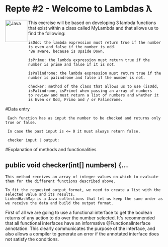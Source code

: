 # Repte #2 - Welcome to Lambdas ƛ
<img align="left" alt="Java" width="70px" src="https://forkpoint.com/wp-content/uploads/java-logo-transparent.png" />

This exercise will be based on developing 3 lambda functions that exist within a class called MyLambda and that allows us to find the following:

    isOdd: the lambda expression must return true if the number is even and false if the number is odd. 
    'Be aware, because is Upside Down.

    isPrime: the lambda expression must return true if the number is prime and false if it is not.

    isPalindrome: the lambda expression must return true if the number is palindrome and false if the number is not.

    checker: method of the class that allows us to use (isOdd, isPalindrome, isPrime) when passing an array of numbers 
    to review and must return a list of numbers and whether it is Even or Odd, Primo and / or Palindrome.
    
    
  #Data entry

     Each function has as input the number to be checked and returns only true or false.

     In case the past input is <= 0 it must always return false.

     checker input | output:

#Explanation of methods and functionalities

## public void checker(int[] numbers) {...

    This method receives an array of integer values on which to evaluate them for the different functions described above.
    
    To fit the requested output format, we need to create a list with the selected value and its results. 
    LinkedHashMap is a Java collections that let us keep the same order as we receive the data and build the output format.
    
First of all we are going to use a functional interface to get the boolean returns of any action to do over the number selected. It's recommended that all functional interfaces have an informative @FunctionalInterface annotation. This clearly communicates the purpose of the interface, and also allows a compiler to generate an error 
if the annotated interface does not satisfy the conditions.
